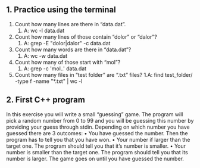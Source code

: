 ## 1. Practice using the terminal
1. Count how many lines are there in “data.dat”.
   1. A: wc -l data.dat
2. Count how many lines of those contain “dolor” or “dalor”?
   1. A: grep -E "dolor|dalor"  -c data.dat
3. Count how many words are there in “data.dat”?
   1. A: wc -w data.dat
4. Count how many of those start with “mol”?
   1. A: grep -c 'mol..' data.dat
5. Count how many files in “test folder” are “.txt” files?
   1.A: find test_folder/ -type f -name "*.txt" | wc -l 

## 2. First C++ program
In this exercise you will write a small “guessing” game. The program will pick a random number
from 0 to 99 and you will be guessing this number by providing your guess through stdin. Depending on
which number you have guessed there are 3 outcomes:
• You have guessed the number. Then the program has to tell you that you have won.
• Your number if larger than the target one. The program should tell you that it’s number is smaller.
• Your number is smaller than the target one. The program should tell you that its number is larger.
The game goes on until you have guessed the number.